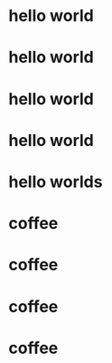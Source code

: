 # hello world
# hello world
# hello world
# hello world
# hello worlds

# coffee
# coffee
# coffee
# coffee
